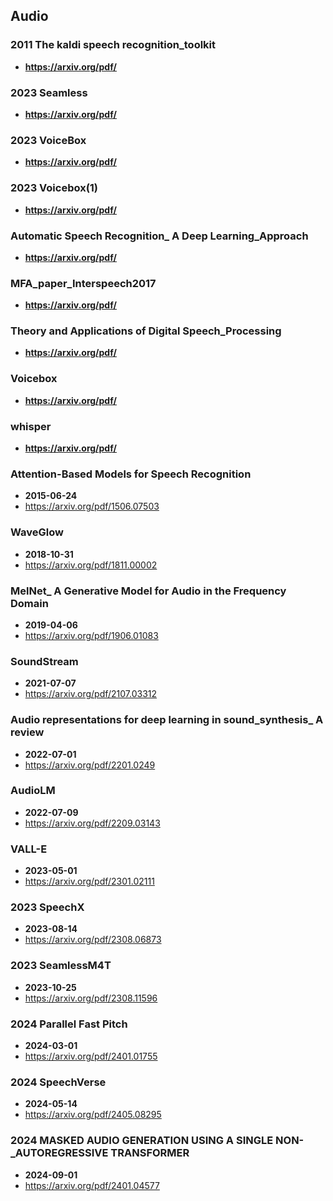 ## Audio


### 2011 The kaldi speech recognition_toolkit
- **https://arxiv.org/pdf/**
### 2023 Seamless
- **https://arxiv.org/pdf/**
### 2023 VoiceBox
- **https://arxiv.org/pdf/**
### 2023 Voicebox(1)
- **https://arxiv.org/pdf/**
### Automatic Speech Recognition_ A Deep Learning_Approach
- **https://arxiv.org/pdf/**
### MFA_paper_Interspeech2017
- **https://arxiv.org/pdf/**
### Theory and Applications of Digital Speech_Processing
- **https://arxiv.org/pdf/**
### Voicebox
- **https://arxiv.org/pdf/**
### whisper
- **https://arxiv.org/pdf/**
### Attention-Based Models for Speech Recognition
- **2015-06-24**
- https://arxiv.org/pdf/1506.07503
### WaveGlow
- **2018-10-31**
- https://arxiv.org/pdf/1811.00002
### MelNet_ A Generative Model for Audio in the Frequency Domain
- **2019-04-06**
- https://arxiv.org/pdf/1906.01083
### SoundStream
- **2021-07-07**
- https://arxiv.org/pdf/2107.03312
### Audio representations for deep learning in sound_synthesis_ A review
- **2022-07-01**
- https://arxiv.org/pdf/2201.0249
### AudioLM
- **2022-07-09**
- https://arxiv.org/pdf/2209.03143
### VALL-E
- **2023-05-01**
- https://arxiv.org/pdf/2301.02111
### 2023 SpeechX
- **2023-08-14**
- https://arxiv.org/pdf/2308.06873
### 2023 SeamlessM4T
- **2023-10-25**
- https://arxiv.org/pdf/2308.11596
### 2024 Parallel Fast Pitch
- **2024-03-01**
- https://arxiv.org/pdf/2401.01755
### 2024 SpeechVerse
- **2024-05-14**
- https://arxiv.org/pdf/2405.08295
### 2024 MASKED AUDIO GENERATION USING A SINGLE NON-_AUTOREGRESSIVE TRANSFORMER
- **2024-09-01**
- https://arxiv.org/pdf/2401.04577